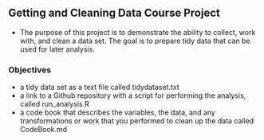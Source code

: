## Getting and Cleaning Data Course Project

* The purpose of this project is to demonstrate the ability to collect, work with, and clean a data set. The goal is to prepare tidy data that can be used for later analysis. 
### Objectives
* a tidy data set as a text file called tidydataset.txt
* a link to a Github repository with a script for performing the analysis, called  run_analysis.R
* a code book that describes the variables, the data, and any transformations or work that you performed to clean up the data called CodeBook.md
